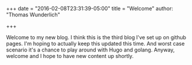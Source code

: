 +++
date = "2016-02-08T23:31:39-05:00"
title = "Welcome"
author: "Thomas Wunderlich"

+++

Welcome to my new blog. I think this is the third blog I've set up on github pages. I'm hoping to actually keep this updated this time. And worst case scenario it's a chance to play around with Hugo and golang. Anyway, welcome and I hope to have new content up shortly.